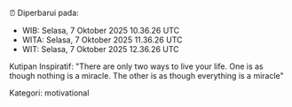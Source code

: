 ⏰ Diperbarui pada:
- WIB: Selasa, 7 Oktober 2025 10.36.26 UTC
- WITA: Selasa, 7 Oktober 2025 11.36.26 UTC
- WIT: Selasa, 7 Oktober 2025 12.36.26 UTC

Kutipan Inspiratif:
"There are only two ways to live your life. One is as though nothing is a miracle. The other is as though everything is a miracle"


Kategori: motivational

